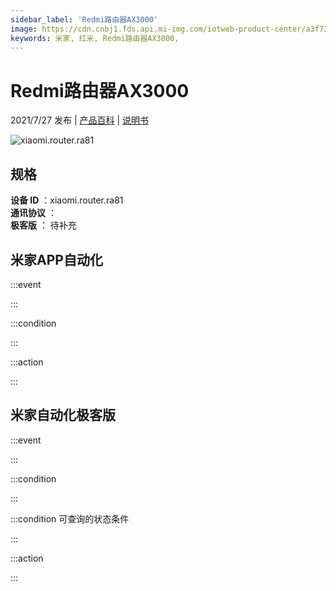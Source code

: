 ```yaml
---
sidebar_label: 'Redmi路由器AX3000'
image: https://cdn.cnbj1.fds.api.mi-img.com/iotweb-product-center/a3f733941975be4976c485c2cb880bbe_1623744415032.png?GalaxyAccessKeyId=AKVGLQWBOVIRQ3XLEW&Expires=9223372036854775807&Signature=zQCFKUoBlPMzNWcbqsOs+fpG9lU=
keywords: 米家, 红米, Redmi路由器AX3000, 
---
```

# Redmi路由器AX3000

2021/7/27 发布 | [产品百科](https://home.mi.com/webapp/content/baike/product/index.html?model=xiaomi.router.ra81/) | [说明书](https://home.mi.com/views/introduction.html?model=xiaomi.router.ra81&region=cn)

![xiaomi.router.ra81](https://cdn.cnbj1.fds.api.mi-img.com/iotweb-product-center/a3f733941975be4976c485c2cb880bbe_1623744415032.png?GalaxyAccessKeyId=AKVGLQWBOVIRQ3XLEW&Expires=9223372036854775807&Signature=zQCFKUoBlPMzNWcbqsOs+fpG9lU=)

## 规格  
> 
**设备 ID** ：xiaomi.router.ra81  
**通讯协议** ：  
**极客版**  ： 待补充 


## 米家APP自动化  

:::event  

:::

:::condition  

:::

:::action   

:::

## 米家自动化极客版  

:::event  

:::

:::condition  

:::

:::condition 可查询的状态条件  

:::

:::action  

:::

        
